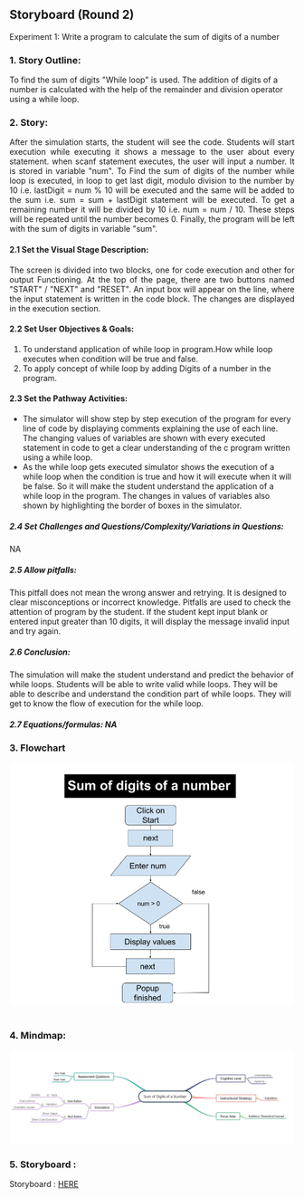 ## Storyboard (Round 2)

Experiment 1: Write a program to calculate the sum of digits of a number
### 1. Story Outline:
To find the sum of digits "While loop" is used. The addition of digits of a number is calculated with the help of the remainder and division operator using a while loop. 

### 2. Story:
<div align="justify">
After the simulation starts, the student will see the code. Students will start execution while executing it shows a message to the user about every statement. when scanf statement executes, the user will input a number. It is stored in variable "num". To Find the sum of digits of the number while loop is executed, in loop to get last digit, modulo division to the number by 10 i.e. lastDigit = num % 10 will be executed and the same will be added to the sum i.e. sum = sum + lastDigit statement will be executed. To get a remaining number it will be divided by 10 i.e. num = num / 10. These steps will be repeated until the number becomes 0. Finally, the program will be left with the sum of digits in variable "sum".
</div>

#### 2.1 Set the Visual Stage Description:
<div align="justify">
The screen is divided into two blocks, one for code execution and other for output Functioning. At the top of the page, there are two buttons named "START" / "NEXT" and "RESET". An input box will appear on the line, where the input statement is written in the code block. The changes are displayed in the execution section.
</div>


#### 2.2 Set User Objectives & Goals:
1. To understand application of while loop in program.How while loop executes when condition will be true and false.
2. To apply concept of while loop by adding Digits of a number in the program.


#### 2.3 Set the Pathway Activities:
- The simulator will show step by step execution of the program for every line of code by displaying comments explaining the use of each line. The changing values of variables are shown with every executed statement in code to get a clear understanding of the c program written using a while loop.
- As the while loop gets executed simulator shows the execution of a while loop when the condition is true and how it will execute when it will be false. So it will make the student understand the application of a while loop in the program. The changes in values of variables also shown by highlighting the border of boxes in the simulator.


##### 2.4 Set Challenges and Questions/Complexity/Variations in Questions:

NA

##### 2.5 Allow pitfalls:
This pitfall does not mean the wrong answer and retrying. It is designed to clear misconceptions or incorrect knowledge. Pitfalls are used to check the attention of program by the student. If the student kept input blank or entered input greater than 10 digits, it will display the message invalid input and try again.

##### 2.6 Conclusion:
The simulation will make the student understand and predict the behavior of while loops. Students will be able to write valid while loops. They will be able to describe and understand the condition part of while loops. They will get to know the flow of execution for the while loop.

##### 2.7 Equations/formulas: NA



### 3. Flowchart 
<img src="flowchart/flowchart-Sum-of-digit.png"/><br><br>
### 4. Mindmap:
<img src="mindmap/sum_of_digits_of_number.JPG"/>   

### 5. Storyboard :
Storyboard : <a href="storyboard/storyboard_sum_of_digits.gif"> HERE </a>
